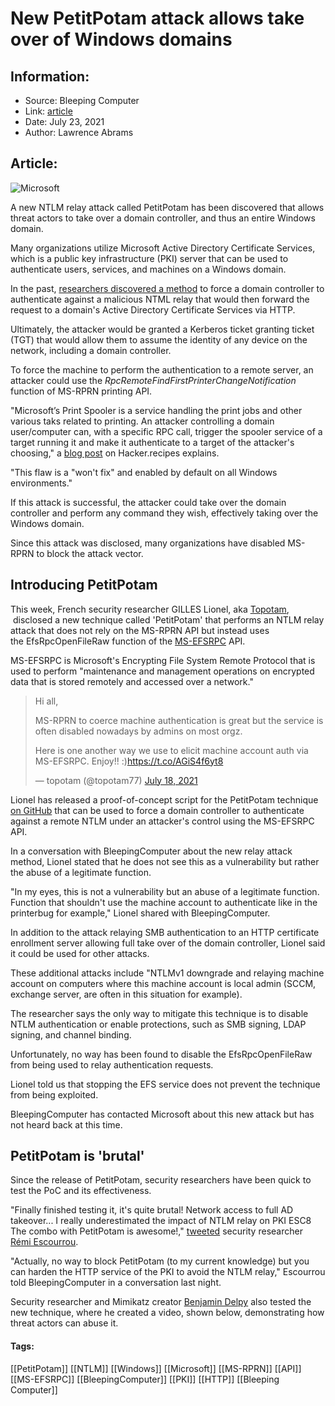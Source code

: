# New PetitPotam attack allows take over of Windows domains
### 

## Information:
+ Source: Bleeping Computer
+ Link: [article](https://www.bleepingcomputer.com/news/microsoft/new-petitpotam-attack-allows-take-over-of-windows-domains/)
+ Date: July 23, 2021
+ Author: Lawrence Abrams


## Article:
![Microsoft](https://www.bleepstatic.com/content/hl-images/2021/05/17/0_Windows-headpic.jpg)


A new NTLM relay attack called PetitPotam has been discovered that allows threat actors to take over a domain controller, and thus an entire Windows domain.


Many organizations utilize Microsoft Active Directory Certificate Services, which is a public key infrastructure (PKI) server that can be used to authenticate users, services, and machines on a Windows domain.


In the past, [researchers discovered a method](https://posts.specterops.io/certified-pre-owned-d95910965cd2) to force a domain controller to authenticate against a malicious NTML relay that would then forward the request to a domain's Active Directory Certificate Services via HTTP.


Ultimately, the attacker would be granted a Kerberos ticket granting ticket (TGT) that would allow them to assume the identity of any device on the network, including a domain controller.


To force the machine to perform the authentication to a remote server, an attacker could use the *RpcRemoteFindFirstPrinterChangeNotification* function of MS-RPRN printing API.


"Microsoft’s Print Spooler is a service handling the print jobs and other various taks related to printing. An attacker controlling a domain user/computer can, with a specific RPC call, trigger the spooler service of a target running it and make it authenticate to a target of the attacker's choosing," a [blog post](https://www.thehacker.recipes/active-directory-domain-services/movement/mitm-and-coerced-authentications/ms-rprn) on Hacker.recipes explains.


"This flaw is a "won't fix" and enabled by default on all Windows environments."


If this attack is successful, the attacker could take over the domain controller and perform any command they wish, effectively taking over the Windows domain.


Since this attack was disclosed, many organizations have disabled MS-RPRN to block the attack vector.


Introducing PetitPotam
----------------------


This week, French security researcher GILLES Lionel, aka [Topotam](https://twitter.com/topotam77),  disclosed a new technique called 'PetitPotam' that performs an NTLM relay attack that does not rely on the MS-RPRN API but instead uses the EfsRpcOpenFileRaw function of the [MS-EFSRPC](https://docs.microsoft.com/en-us/openspecs/windows_protocols/ms-efsr/08796ba8-01c8-4872-9221-1000ec2eff31) API.


MS-EFSRPC is Microsoft's Encrypting File System Remote Protocol that is used to perform "maintenance and management operations on encrypted data that is stored remotely and accessed over a network."




> 
> Hi all,  
> 
> MS-RPRN to coerce machine authentication is great but the service is often disabled nowadays by admins on most orgz.  
> 
> Here is one another way we use to elicit machine account auth via MS-EFSRPC. Enjoy!! :)<https://t.co/AGiS4f6yt8>
> 
> 
> — topotam (@topotam77) [July 18, 2021](https://twitter.com/topotam77/status/1416833996923809793?ref_src=twsrc%5Etfw)


Lionel has released a proof-of-concept script for the PetitPotam technique [on GitHub](https://github.com/topotam/PetitPotam) that can be used to force a domain controller to authenticate against a remote NTLM under an attacker's control using the MS-EFSRPC API.


In a conversation with BleepingComputer about the new relay attack method, Lionel stated that he does not see this as a vulnerability but rather the abuse of a legitimate function. 


"In my eyes, this is not a vulnerability but an abuse of a legitimate function. Function that shouldn't use the machine account to authenticate like in the printerbug for example," Lionel shared with BleepingComputer.


In addition to the attack relaying SMB authentication to an HTTP certificate enrollment server allowing full take over of the domain controller, Lionel said it could be used for other attacks.


These additional attacks include "NTLMv1 downgrade and relaying machine account on computers where this machine account is local admin (SCCM, exchange server, are often in this situation for example).


The researcher says the only way to mitigate this technique is to disable NTLM authentication or enable protections, such as SMB signing, LDAP signing, and channel binding.


Unfortunately, no way has been found to disable the EfsRpcOpenFileRaw from being used to relay authentication requests. 


Lionel told us that stopping the EFS service does not prevent the technique from being exploited.


BleepingComputer has contacted Microsoft about this new attack but has not heard back at this time.


PetitPotam is 'brutal'
----------------------


Since the release of PetitPotam, security researchers have been quick to test the PoC and its effectiveness.


"Finally finished testing it, it's quite brutal! Network access to full AD takeover... I really underestimated the impact of NTLM relay on PKI ESC8 The combo with PetitPotam is awesome!," [tweeted](https://twitter.com/remiescourrou/status/1418232548677804032) security researcher [Rémi Escourrou](https://twitter.com/remiescourrou).


"Actually, no way to block PetitPotam (to my current knowledge) but you can harden the HTTP service of the PKI to avoid the NTLM relay," Escourrou told BleepingComputer in a conversation last night.


Security researcher and Mimikatz creator [Benjamin Delpy](https://twitter.com/gentilkiwi) also tested the new technique, where he created a video, shown below, demonstrating how threat actors can abuse it.





#### Tags:
[[PetitPotam]] [[NTLM]] [[Windows]] [[Microsoft]] [[MS-RPRN]] [[API]] [[MS-EFSRPC]] [[BleepingComputer]] [[PKI]] [[HTTP]] [[Bleeping Computer]]
